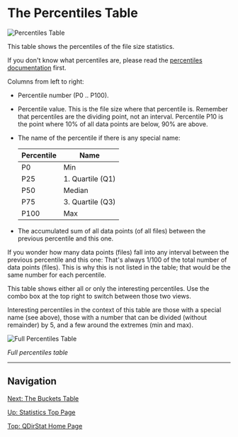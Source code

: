 # The Percentiles Table


![Percentiles Table](https://github.com/shundhammer/qdirstat/blob/master/screenshots/QDirStat-percentiles-table.png)


This table shows the percentiles of the file size statistics.

If you don't know what percentiles are, please read the
[percentiles documentation](https://github.com/shundhammer/qdirstat/blob/master/doc/stats/Median-Percentiles.md)
first.


Columns from left to right:

- Percentile number (P0 .. P100).

- Percentile value. This is the file size where that percentile is. Remember
  that percentiles are the dividing point, not an interval. Percentile P10 is
  the point where 10% of all data points are below, 90% are above.

- The name of the percentile if there is any special name:

  | Percentile | Name             |
  |------------|------------------|
  | P0         | Min              |
  | P25        | 1. Quartile (Q1) |
  | P50        | Median           |
  | P75        | 3. Quartile (Q3) |
  | P100       | Max              |


- The accumulated sum of all data points (of all files) between the
  previous percentile and this one.


If you wonder how many data points (files) fall into any interval between the
previous percentile and this one: That's always 1/100 of the total number of
data points (files). This is why this is not listed in the table; that would be
the same number for each percentile.

This table shows either all or only the interesting percentiles. Use the combo
box at the top right to switch between those two views.

Interesting percentiles in the context of this table are those with a special
name (see above), those with a number that can be divided (without remainder)
by 5, and a few around the extremes (min and max).


![Full Percentiles Table](https://github.com/shundhammer/qdirstat/blob/master/screenshots/QDirStat-percentiles-table-full.png)

_Full percentiles table_


----------------------------

## Navigation

[Next: The Buckets Table](https://github.com/shundhammer/qdirstat/blob/master/doc/stats/Buckets-Table.md)

[Up: Statistics Top Page](https://github.com/shundhammer/qdirstat/blob/master/doc/stats/Statistics.md)

[Top: QDirStat Home Page](https://github.com/shundhammer/qdirstat/blob/master/README.md)
